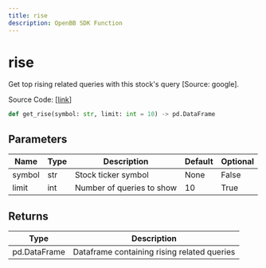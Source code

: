```yaml
---
title: rise
description: OpenBB SDK Function
---
```


# rise

Get top rising related queries with this stock's query [Source: google].

Source Code: [[link](https://github.com/OpenBB-finance/OpenBBTerminal/tree/main/openbb_terminal/common/behavioural_analysis/google_model.py#L106)]

```python
def get_rise(symbol: str, limit: int = 10) -> pd.DataFrame
```
## Parameters

| Name | Type | Description | Default | Optional |
| ---- | ---- | ----------- | ------- | -------- |
| symbol | str | Stock ticker symbol | None | False |
| limit | int | Number of queries to show | 10 | True |

## Returns

| Type | Description |
| ---- | ----------- |
| pd.DataFrame | Dataframe containing rising related queries |


